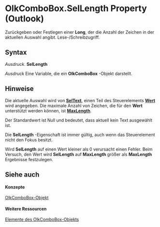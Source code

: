 
# OlkComboBox.SelLength Property (Outlook)

Zurückgeben oder Festlegen einer  **Long**, der die Anzahl der Zeichen in der aktuellen Auswahl angibt. Lese-/Schreibzugriff.


## Syntax

 _Ausdruck_. **SelLength**

 _Ausdruck_ Eine Variable, die ein **OlkComboBox** -Objekt darstellt.


## Hinweise

Die aktuelle Auswahl wird von  **[SelText](595b3e85-7d30-72bc-c1d4-b45c4492c221.md)**, einen Teil des Steuerelements **[Wert](742dd2a3-d3ef-46f9-4aca-5ebe8af17356.md)** wird angegeben. Die maximale Anzahl von Zeichen, die für den **Wert** unterstützt werden können, ist **[MaxLength](87248b73-a6c5-0cc1-a711-13922195f406.md)**.

Der Standardwert ist Null und bedeutet, dass aktuell kein Text ausgewählt ist.

Die  **SelLength** -Eigenschaft ist immer gültig, auch wenn das Steuerelement nicht den Fokus besitzt.

Wird  **SelLength** auf einen Wert kleiner als 0 verursacht einen Fehler. Beim Versuch, den Wert wird **SelLength** auf **MaxLength** größer als **MaxLength** Ergebnisse festzulegen.


## Siehe auch


#### Konzepte


[OlkComboBox-Objekt](8d5e2f25-2962-af28-2523-b7b82473ea0a.md)
#### Weitere Ressourcen


[Elemente des OlkComboBox-Objekts](http://msdn.microsoft.com/library/618de9e2-f5b9-40d9-239e-95aeb9dce092%28Office.15%29.aspx)